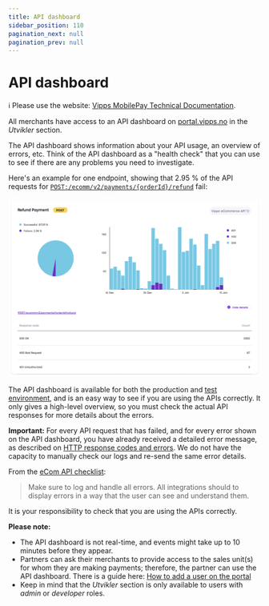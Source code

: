 ```yaml
---
title: API dashboard
sidebar_position: 110
pagination_next: null
pagination_prev: null
---
```


# API dashboard

<!-- START_COMMENT -->
ℹ️ Please use the website:
[Vipps MobilePay Technical Documentation](https://developer.vippsmobilepay.com/docs/).
<!-- END_COMMENT -->

All merchants have access to an API dashboard on
[portal.vipps.no](https://portal.vipps.no) in the *Utvikler* section.

The API dashboard shows information about your API usage, an overview of errors, etc.
Think of the API dashboard as a "health check" that you can use to see if there
are any problems you need to investigate.

Here's an example for one endpoint, showing that 2.95 % of the API requests
for
[`POST:/ecomm/v2/payments/{orderId}/refund`](https://developer.vippsmobilepay.com/api/ecom#tag/eCom-API/operation/refundPaymentUsingPOST)
fail:

![API dashboard](images/api-dashboard-example.png)

The API dashboard is available for both the production and
[test environment](https://developer.vippsmobilepay.com/docs/test-environment),
and is an easy way to see if you are using the APIs correctly.
It only gives a high-level overview, so you must check the actual API
responses for more details about the errors.

**Important:** For every API request that has failed, and for every error shown on the API dashboard,
you have already received a detailed error message, as described on
[HTTP response codes and errors](https://developer.vippsmobilepay.com/docs/knowledge-base/errors).
We do not have the capacity to manually check our logs and re-send the same error details.

From the
[eCom API checklist](https://developer.vippsmobilepay.com/docs/APIs/ecom-api/vipps-ecom-api-checklist):

> Make sure to log and handle all errors. All integrations should to display
> errors in a way that the user can see and understand them.

It is your responsibility to check that you are using the APIs correctly.

**Please note:**

* The API dashboard is not real-time, and events might take up to 10 minutes before they appear.
* Partners can ask their merchants to provide access to the
  sales unit(s) for whom they are making payments; therefore, the partner can use the
  API dashboard. There is a guide here:
  [How to add a user on the portal](https://developer.vippsmobilepay.com/docs/partner/add-portal-user)  
* Keep in mind that the *Utvikler* section is only available to users with *admin* or *developer* roles.
